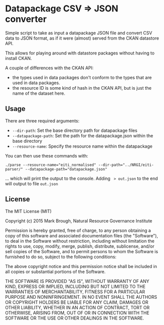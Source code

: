 # Datapackage CSV => JSON converter

Simple script to take as input a datapackage JSON file and convert CSV data to
JSON format, as if it were (almost) served from the CKAN datastore API.

This allows for playing around with datastore packages without having to install CKAN.

A couple of differences with the CKAN API:

* the types used in data packages don't conform to the types that are used in data packages.
* the resource ID is some kind of hash in the CKAN API, but is just the name of the dataset here.

## Usage

There are three required arguments:

* `--dir-path`: Set the base directory path for datapackage files
* `--datapackage-path`: Set the path for the datapackage.json within the base directory
* `--resource-name`: Specify the resource name within the datapackage

You can then use these commands with:

    ./parse --resource-name="eiti_normalised" --dir-path="../NRGI/eiti-parser/" --datapackage-path="datapackage.json"

... which will print the output to the console. Adding ` > out.json` to the end will output to file `out.json`

## License

The MIT License (MIT)

Copyright (c) 2015 Mark Brough, Natural Resource Governance Institute

Permission is hereby granted, free of charge, to any person obtaining a copy
of this software and associated documentation files (the "Software"), to deal
in the Software without restriction, including without limitation the rights
to use, copy, modify, merge, publish, distribute, sublicense, and/or sell
copies of the Software, and to permit persons to whom the Software is
furnished to do so, subject to the following conditions:

The above copyright notice and this permission notice shall be included in all
copies or substantial portions of the Software.

THE SOFTWARE IS PROVIDED "AS IS", WITHOUT WARRANTY OF ANY KIND, EXPRESS OR
IMPLIED, INCLUDING BUT NOT LIMITED TO THE WARRANTIES OF MERCHANTABILITY,
FITNESS FOR A PARTICULAR PURPOSE AND NONINFRINGEMENT. IN NO EVENT SHALL THE
AUTHORS OR COPYRIGHT HOLDERS BE LIABLE FOR ANY CLAIM, DAMAGES OR OTHER
LIABILITY, WHETHER IN AN ACTION OF CONTRACT, TORT OR OTHERWISE, ARISING FROM,
OUT OF OR IN CONNECTION WITH THE SOFTWARE OR THE USE OR OTHER DEALINGS IN THE
SOFTWARE.
